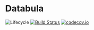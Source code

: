 # Databula

![Lifecycle](https://img.shields.io/badge/lifecycle-experimental-orange.svg)<!--
![Lifecycle](https://img.shields.io/badge/lifecycle-maturing-blue.svg)
![Lifecycle](https://img.shields.io/badge/lifecycle-stable-green.svg)
![Lifecycle](https://img.shields.io/badge/lifecycle-retired-orange.svg)
![Lifecycle](https://img.shields.io/badge/lifecycle-archived-red.svg)
![Lifecycle](https://img.shields.io/badge/lifecycle-dormant-blue.svg) -->
[![Build Status](https://travis-ci.org/yakir12/Databula.jl.svg?branch=master)](https://travis-ci.org/yakir12/Databula.jl)
[![codecov.io](http://codecov.io/github/yakir12/Databula.jl/coverage.svg?branch=master)](http://codecov.io/github/yakir12/Databula.jl?branch=master)
